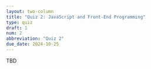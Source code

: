 ```yaml
---
layout: two-column
title: "Quiz 2: JavaScript and Front-End Programming"
type: quiz
draft: 1
num: 2
abbreviation: "Quiz 2"
due_date: 2024-10-25
---
```


TBD